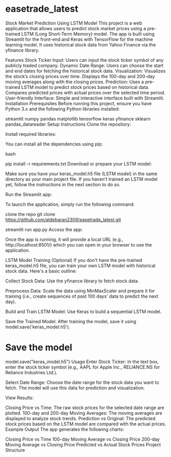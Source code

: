 # easetrade_latest
Stock Market Prediction Using LSTM Model
This project is a web application that allows users to predict stock market prices using a pre-trained LSTM (Long Short-Term Memory) model. The app is built using Streamlit for the front-end and Keras with TensorFlow for the machine learning model. It uses historical stock data from Yahoo Finance via the yfinance library.

Features
Stock Ticker Input: Users can input the stock ticker symbol of any publicly traded company.
Dynamic Date Range: Users can choose the start and end dates for fetching the historical stock data.
Visualization:
Visualizes the stock’s closing prices over time.
Displays the 100-day and 200-day moving averages along with the closing prices.
Prediction:
Uses a pre-trained LSTM model to predict stock prices based on historical data.
Compares predicted prices with actual prices over the selected time period.
User-friendly Interface: Simple and interactive interface built with Streamlit.
Installation
Prerequisites
Before running this project, ensure you have Python 3.x and the following Python libraries installed:

streamlit
numpy
pandas
matplotlib
tensorflow
keras
yfinance
sklearn
pandas_datareader
Setup Instructions
Clone the repository:

Install required libraries:

You can install all the dependencies using pip:

bash

pip install -r requirements.txt
Download or prepare your LSTM model:

Make sure you have your keras_model.h5 file (LSTM model) in the same directory as your main project file. If you haven't trained an LSTM model yet, follow the instructions in the next section to do so.

Run the Streamlit app:

To launch the application, simply run the following command:

clone the repo
git clone https://github.com/aldebaran2309/easetrade_latest.git

streamlit run app.py
Access the app:

Once the app is running, it will provide a local URL (e.g., http://localhost:8501/) which you can open in your browser to use the application.

LSTM Model Training (Optional)
If you don't have the pre-trained keras_model.h5 file, you can train your own LSTM model with historical stock data. Here's a basic outline:

Collect Stock Data: Use the yfinance library to fetch stock data.

Preprocess Data: Scale the data using MinMaxScaler and prepare it for training (i.e., create sequences of past 100 days' data to predict the next day).

Build and Train LSTM Model: Use Keras to build a sequential LSTM model.

Save the Trained Model: After training the model, save it using model.save('keras_model.h5').



# Save the model
model.save("keras_model.h5")
Usage
Enter Stock Ticker: In the text box, enter the stock ticker symbol (e.g., AAPL for Apple Inc., RELIANCE.NS for Reliance Industries Ltd.).

Select Date Range: Choose the date range for the stock data you want to fetch. The model will use this data for prediction and visualization.

View Results:

Closing Price vs Time: The raw stock prices for the selected date range are plotted.
100-day and 200-day Moving Averages: The moving averages are displayed to analyze stock trends.
Prediction vs Original: The predicted stock prices based on the LSTM model are compared with the actual prices.
Example Output
The app generates the following charts:

Closing Price vs Time
100-day Moving Average vs Closing Price
200-day Moving Average vs Closing Price
Predicted vs Actual Stock Prices
Project Structure
